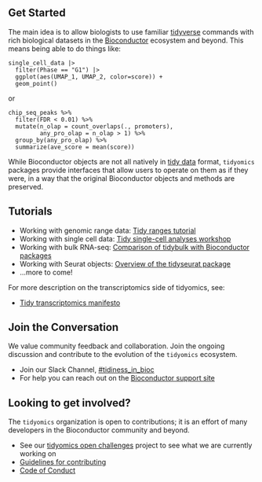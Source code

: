 ## Get Started

The main idea is to allow biologists to use familiar 
[tidyverse](https://dplyr.tidyverse.org/)
commands with rich biological datasets in the 
[Bioconductor](https://bioconductor.org)
ecosystem and beyond. 
This means being able to do things like:

```{r}
single_cell_data |>
  filter(Phase == "G1") |>
  ggplot(aes(UMAP_1, UMAP_2, color=score)) + 
  geom_point()
```

or

```{r}
chip_seq_peaks %>%
  filter(FDR < 0.01) %>%
  mutate(n_olap = count_overlaps(., promoters),
         any_pro_olap = n_olap > 1) %>%
  group_by(any_pro_olap) %>%
  summarize(ave_score = mean(score))
```

While Bioconductor objects are not all natively in
[tidy data](https://vita.had.co.nz/papers/tidy-data.pdf)
format, `tidyomics` packages provide interfaces that allow users to
operate on them as if they were, in a way that the original
Bioconductor objects and methods are preserved.

## Tutorials

* Working with genomic range data: [Tidy ranges tutorial](https://tidyomics.github.io/tidy-ranges-tutorial/)
* Working with single cell data: [Tidy single-cell analyses workshop](https://tidyomics.github.io/tidyomicsWorkshopBioc2023/articles/tidyGenomicsTranscriptomics.html)
* Working with bulk RNA-seq: [Comparison of tidybulk with Bioconductor packages](https://stemangiola.github.io/tidybulk/articles/comparison_with_base_R.html)
* Working with Seurat objects: [Overview of the tidyseurat package](https://stemangiola.github.io/tidyseurat/articles/introduction.html)
* ...more to come!

For more description on the transcriptomics side of tidyomics, see:

* [Tidy transcriptomics manifesto](https://tidyomics.github.io/tidyomicsBlog/post/2021-07-07-tidy-transcriptomics-manifesto/)

## Join the Conversation

We value community feedback and collaboration. Join the ongoing
discussion and contribute to the evolution of the `tidyomics`
ecosystem.

* Join our Slack Channel, [#tidiness_in_bioc](https://slack.bioconductor.org)
* For help you can reach out on the [Bioconductor support site](https://support.bioconductor.org)

## Looking to get involved? 

The `tidyomics` organization is open to contributions; it is an effort
of many developers in the Bioconductor community and beyond.

* See our [tidyomics open challenges](https://github.com/orgs/tidyomics/projects/1)
  project to see what we are currently working on
* [Guidelines for contributing](contributing.md)
* [Code of Conduct](CODE_OF_CONDUCT.md)

